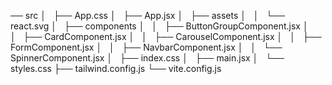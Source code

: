 ── src
│   ├── App.css
│   ├── App.jsx
│   ├── assets
│   │   └── react.svg
│   ├── components
│   │   ├── ButtonGroupComponent.jsx
│   │   ├── CardComponent.jsx
│   │   ├── CarouselComponent.jsx
│   │   ├── FormComponent.jsx
│   │   ├── NavbarComponent.jsx
│   │   └── SpinnerComponent.jsx
│   ├── index.css
│   ├── main.jsx
│   └── styles.css
├── tailwind.config.js
└── vite.config.js
